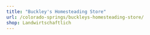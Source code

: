 ```yaml
---
title: "Buckley's Homesteading Store"
url: /colorado-springs/buckleys-homesteading-store/
shop: Landwirtschaftlich
---
```

